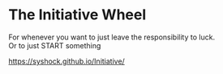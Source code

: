 # The Initiative Wheel

For whenever you want to just leave the responsibility to luck.<br>
Or to just START something

https://syshock.github.io/Initiative/
